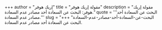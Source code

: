 +++
author = "إريك هوفر"
title = "مقولة إريك هوفر"
description = "مقولة إريك هوفر: البحث عن السعادة أحد مصادر عدم السعادة."
quote = '''البحث عن السعادة أحد مصادر عدم السعادة.''' 
slug = "البحث-عن-السعادة-أحد-مصادر-عدم-السعادة"
+++
البحث عن السعادة أحد مصادر عدم السعادة.
